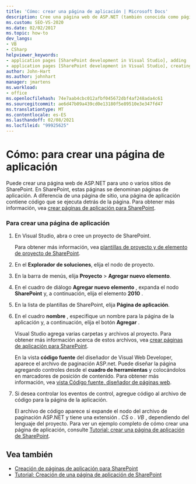 ```yaml
---
title: 'Cómo: crear una página de aplicación | Microsoft Docs'
description: Cree una página web de ASP.NET (también conocida como página de aplicación) en Visual Studio para uno o más sitios de SharePoint.
ms.custom: SEO-VS-2020
ms.date: 02/02/2017
ms.topic: how-to
dev_langs:
- VB
- CSharp
helpviewer_keywords:
- application pages [SharePoint development in Visual Studio], adding
- application pages [SharePoint development in Visual Studio], creating
author: John-Hart
ms.author: johnhart
manager: jmartens
ms.workload:
- office
ms.openlocfilehash: 74e7aab4cbc012afbf045672dbf4af248ada4c61
ms.sourcegitcommit: ae6d47b09a439cd0e13180f5e89510e3e347fd47
ms.translationtype: MT
ms.contentlocale: es-ES
ms.lasthandoff: 02/08/2021
ms.locfileid: "99925625"
---
```

# <a name="how-to-create-an-application-page"></a>Cómo: para crear una página de aplicación
  Puede crear una página web de ASP.NET para uno o varios sitios de SharePoint. En SharePoint, estas páginas se denominan páginas de aplicación. A diferencia de una página de sitio, una página de aplicación contiene código que se ejecuta detrás de la página. Para obtener más información, vea [crear páginas de aplicación para SharePoint](../sharepoint/creating-application-pages-for-sharepoint.md).

### <a name="to-create-an-application-page"></a>Para crear una página de aplicación

1. En Visual Studio, abra o cree un proyecto de SharePoint.

     Para obtener más información, vea [plantillas de proyecto y de elemento de proyecto de SharePoint](../sharepoint/sharepoint-project-and-project-item-templates.md).

2. En el **Explorador de soluciones**, elija el nodo de proyecto.

3. En la barra de menús, elija **Proyecto** >  **Agregar nuevo elemento**.

4. En el cuadro de diálogo **Agregar nuevo elemento** , expanda el nodo **SharePoint** y, a continuación, elija el elemento **2010** .

5. En la lista de plantillas de SharePoint, elija **Página de aplicación**.

6. En el cuadro **nombre** , especifique un nombre para la página de la aplicación y, a continuación, elija el botón **Agregar** .

     Visual Studio agrega varias carpetas y archivos al proyecto. Para obtener más información acerca de estos archivos, vea [crear páginas de aplicación para SharePoint](../sharepoint/creating-application-pages-for-sharepoint.md).

     En la vista **código fuente** del diseñador de Visual Web Developer, aparece el archivo de paginación ASP.net. Puede diseñar la página agregando controles desde el **cuadro de herramientas** y colocándolos en marcadores de posición de contenido. Para obtener más información, vea [vista Código fuente, diseñador de páginas web](/previous-versions/aspnet/ms178154\(v\=vs.100\)).

7. Si desea controlar los eventos de control, agregue código al archivo de código para la página de la aplicación.

     El archivo de código aparece si expande el nodo del archivo de paginación ASP.NET y tiene una extensión *. CS* o *. VB* , dependiendo del lenguaje del proyecto. Para ver un ejemplo completo de cómo crear una página de aplicación, consulte [Tutorial: crear una página de aplicación de SharePoint](../sharepoint/walkthrough-creating-a-sharepoint-application-page.md).

## <a name="see-also"></a>Vea también
- [Creación de páginas de aplicación para SharePoint](../sharepoint/creating-application-pages-for-sharepoint.md)
- [Tutorial: Creación de una página de aplicación de SharePoint](../sharepoint/walkthrough-creating-a-sharepoint-application-page.md)
